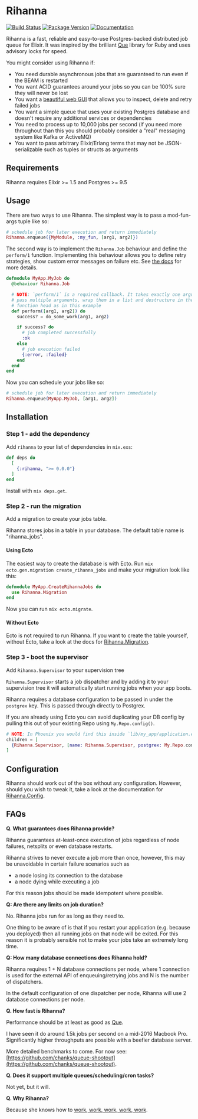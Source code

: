 # Rihanna

[![Build Status](https://travis-ci.org/samphilipd/rihanna.svg?branch=master)](https://travis-ci.org/samphilipd/rihanna)
[![Package Version](https://img.shields.io/hexpm/v/rihanna.svg)](https://hex.pm/packages/rihanna)
[![Documentation](https://img.shields.io/badge/docs-latest-blue.svg)](https://hexdocs.pm/rihanna/)

Rihanna is a fast, reliable and easy-to-use Postgres-backed distributed job queue for Elixir. It was inspired by the brilliant [Que](https://github.com/chanks/que) library for Ruby and uses advisory locks for speed.

You might consider using Rihanna if:

- You need durable asynchronous jobs that are guaranteed to run even if the BEAM is restarted
- You want ACID guarantees around your jobs so you can be 100% sure they will never be lost
- You want a [beautiful web GUI](https://github.com/samphilipd/rihanna_ui) that allows you to inspect, delete and retry failed jobs
- You want a simple queue that uses your existing Postgres database and doesn't require any additional services or dependencies
- You need to process up to 10,000 jobs per second (if you need more throughout than this you should probably consider a "real" messaging system like Kafka or ActiveMQ)
- You want to pass arbitrary Elixir/Erlang terms that may not be JSON-serializable such as tuples or structs as arguments

## Requirements

Rihanna requires Elixir >= 1.5 and Postgres >= 9.5

## Usage

There are two ways to use Rihanna. The simplest way is to pass a mod-fun-args tuple like so:

```elixir
# schedule job for later execution and return immediately
Rihanna.enqueue({MyModule, :my_fun, [arg1, arg2]})
```

The second way is to implement the `Rihanna.Job` behaviour and define the `perform/1` function. Implementing this behaviour allows you to define retry strategies, show custom error messages on failure etc. See [the docs](addlink) for more details.

```elixir
defmodule MyApp.MyJob do
  @behaviour Rihanna.Job

  # NOTE: `perform/1` is a required callback. It takes exactly one argument. To
  # pass multiple arguments, wrap them in a list and destructure in the
  # function head as in this example
  def perform([arg1, arg2]) do
    success? = do_some_work(arg1, arg2)

    if success? do
      # job completed successfully
      :ok
    else
      # job execution failed
      {:error, :failed}
    end
  end
end
```

Now you can schedule your jobs like so:

```elixir
# schedule job for later execution and return immediately
Rihanna.enqueue(MyApp.MyJob, [arg1, arg2])
```

## Installation

### Step 1 - add the dependency

Add `rihanna` to your list of dependencies in `mix.exs`:

```elixir
def deps do
  [
    {:rihanna, ">= 0.0.0"}
  ]
end
```

Install with `mix deps.get`.

### Step 2 - run the migration

Add a migration to create your jobs table.

Rihanna stores jobs in a table in your database. The default table name is "rihanna_jobs".

#### Using Ecto

The easiest way to create the database is with Ecto. Run `mix ecto.gen.migration create_rihanna_jobs` and make your migration look like this:

```elixir
defmodule MyApp.CreateRihannaJobs do
  use Rihanna.Migration
end
```

Now you can run `mix ecto.migrate`.

#### Without Ecto

Ecto is not required to run Rihanna. If you want to create the table yourself, without Ecto, take a look at the docs for [Rihanna.Migration](https://hexdocs.pm/rihanna/Rihanna.Migration.html#content).

### Step 3 - boot the supervisor

Add `Rihanna.Supervisor` to your supervision tree

`Rihanna.Supervisor` starts a job dispatcher and by adding it to your supervision tree it will automatically start running jobs when your app boots.

Rihanna requires a database configuration to be passed in under the `postgrex` key. This is passed through directly to Postgrex.

If you are already using Ecto you can avoid duplicating your DB config by pulling this out of your existing Repo using `My.Repo.config()`.

```elixir
# NOTE: In Phoenix you would find this inside `lib/my_app/application.ex`
children = [
  {Rihanna.Supervisor, [name: Rihanna.Supervisor, postgrex: My.Repo.config()]}
]
```

## Configuration

Rihanna should work out of the box without any configuration. However, should you
wish to tweak it, take a look at the documentation for [Rihanna.Config](https://hexdocs.pm/rihanna/Rihanna.Config.html).

## FAQs

**Q. What guarantees does Rihanna provide?**

Rihanna guarantees at-least-once execution of jobs regardless of node failures, netsplits or even database restarts.

Rihanna strives to never execute a job more than once, however, this may be unavoidable in certain failure scenarios such as

- a node losing its connection to the database
- a node dying while executing a job

For this reason jobs should be made idempotent where possible.

**Q: Are there any limits on job duration?**

No. Rihanna jobs run for as long as they need to.

One thing to be aware of is that if you restart your application (e.g. because you deployed) then all running jobs on that node will be exited. For this reason it is probably sensible not to make your jobs take an extremely long time.

**Q: How many database connections does Rihanna hold?**

Rihanna requires 1 + N database connections per node, where 1 connection is used
for the external API of enqueuing/retrying jobs and N is the number of
dispatchers.

In the default configuration of one dispatcher per node, Rihanna will use 2
database connections per node.

**Q. How fast is Rihanna?**

Performance should be at least as good as [Que](https://github.com/chanks/que).

I have seen it do around 1.5k jobs per second on a mid-2016 Macbook Pro. Significantly higher throughputs are possible with a beefier database server.

More detailed benchmarks to come. For now see: [https://github.com/chanks/queue-shootout](https://github.com/chanks/queue-shootout).

**Q. Does it support multiple queues/scheduling/cron tasks?**

Not yet, but it will.

**Q. Why Rihanna?**

Because she knows how to [work, work, work, work, work](https://youtu.be/HL1UzIK-flA?t=18s).

